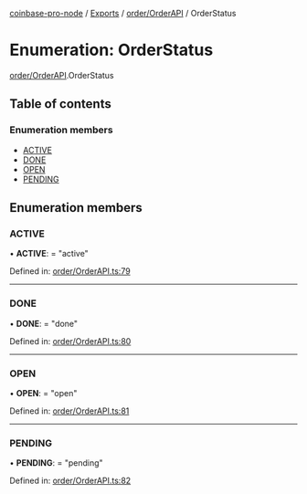 [coinbase-pro-node](../../README.md) / [Exports](../../modules.md) / [order/OrderAPI](../../modules/order_orderapi.md) / OrderStatus

# Enumeration: OrderStatus

[order/OrderAPI](../../modules/order_orderapi.md).OrderStatus

## Table of contents

### Enumeration members

- [ACTIVE](orderapi.orderstatus.md#active)
- [DONE](orderapi.orderstatus.md#done)
- [OPEN](orderapi.orderstatus.md#open)
- [PENDING](orderapi.orderstatus.md#pending)

## Enumeration members

### ACTIVE

• **ACTIVE**: = "active"

Defined in: [order/OrderAPI.ts:79](https://github.com/bennycode/coinbase-pro-node/blob/aa07e6d/src/order/OrderAPI.ts#L79)

---

### DONE

• **DONE**: = "done"

Defined in: [order/OrderAPI.ts:80](https://github.com/bennycode/coinbase-pro-node/blob/aa07e6d/src/order/OrderAPI.ts#L80)

---

### OPEN

• **OPEN**: = "open"

Defined in: [order/OrderAPI.ts:81](https://github.com/bennycode/coinbase-pro-node/blob/aa07e6d/src/order/OrderAPI.ts#L81)

---

### PENDING

• **PENDING**: = "pending"

Defined in: [order/OrderAPI.ts:82](https://github.com/bennycode/coinbase-pro-node/blob/aa07e6d/src/order/OrderAPI.ts#L82)
